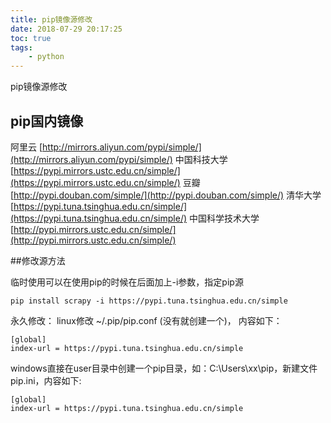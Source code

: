 ```yaml
---
title: pip镜像源修改
date: 2018-07-29 20:17:25
toc: true
tags:
    - python
---
```

pip镜像源修改
<!-- more -->

## pip国内镜像
阿里云 [http://mirrors.aliyun.com/pypi/simple/](http://mirrors.aliyun.com/pypi/simple/)
中国科技大学 [https://pypi.mirrors.ustc.edu.cn/simple/](https://pypi.mirrors.ustc.edu.cn/simple/)
豆瓣 [http://pypi.douban.com/simple/](http://pypi.douban.com/simple/)
清华大学 [https://pypi.tuna.tsinghua.edu.cn/simple/](https://pypi.tuna.tsinghua.edu.cn/simple/)
中国科学技术大学 [http://pypi.mirrors.ustc.edu.cn/simple/](http://pypi.mirrors.ustc.edu.cn/simple/)

##修改源方法

临时使用可以在使用pip的时候在后面加上-i参数，指定pip源
```
pip install scrapy -i https://pypi.tuna.tsinghua.edu.cn/simple
```
永久修改：
linux修改 ~/.pip/pip.conf (没有就创建一个)， 内容如下：
```
[global]
index-url = https://pypi.tuna.tsinghua.edu.cn/simple
```
windows直接在user目录中创建一个pip目录，如：C:\Users\xx\pip，新建文件pip.ini，内容如下:
```
[global]
index-url = https://pypi.tuna.tsinghua.edu.cn/simple
```